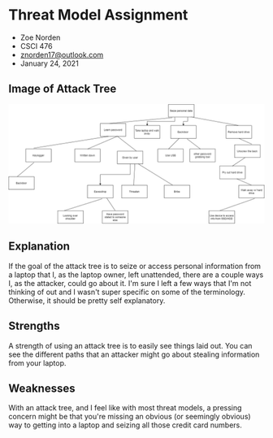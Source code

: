 # Threat Model Assignment
- Zoe Norden 
- CSCI 476
- znorden17@outlook.com
- January 24, 2021


## Image of Attack Tree 

![threat model](https://github.com/znorden17/csci-476-594-spring2021-private/blob/main/threatmodel/threat%20model.png)



## Explanation

If the goal of the attack tree is to seize or access personal information from a laptop that I, as the laptop owner, left unattended, there are a couple ways I, as the attacker, could go about it. I'm sure I left a few ways that I'm not thinking of out and I wasn't super specific on some of the terminology. Otherwise, it should be pretty self explanatory.




## Strengths

A strength of using an attack tree is to easily see things laid out. You can see the different paths that an attacker might go about stealing information from your laptop. 



## Weaknesses

With an attack tree, and I feel like with most threat models, a pressing concern might be that you're missing an obvious (or seemingly obvious) way to getting into a laptop and seizing all those credit card numbers. 

